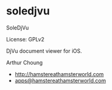# soledjvu

SoleDjVu

License: GPLv2

DjVu document viewer for iOS.

Arthur Choung
- <http://hamstereathamsterworld.com>
- apps@hamstereathamsterworld.com

